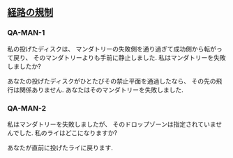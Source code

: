 ## [経路の規制](804)

### QA-MAN-1
私の投げたディスクは、
マンダトリーの失敗側を通り過ぎて成功側から転がって戻り、
そのマンダトリーよりも手前に静止しました.
私はマンダトリーを失敗しましたか?

あなたの投げたディスクがひとたびその禁止平面を通過したなら、
その先の飛行は関係ありません.
あなたはそのマンダトリーを失敗しました.

### QA-MAN-2
私はマンダトリーを失敗しましたが、
そのドロップゾーンは指定されていませんでした.
私のライはどこになりますか?

あなたが直前に投げたライに戻ります.
